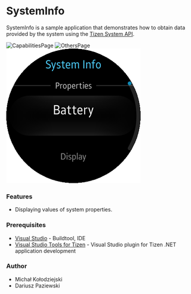 ﻿# SystemInfo
SystemInfo is a sample application that demonstrates how to obtain data provided by the system using the [Tizen System API](https://developer.tizen.org/dev-guide/csapi/api/Tizen.System.html).

![CapabilitiesPage](./Screenshots/capabilities_page.png)
![OthersPage](./Screenshots/others_page.png)
![PropertiesPage](./Screenshots/properties_page.png)

### Features
* Displaying values of system properties.

### Prerequisites
* [Visual Studio](https://www.visualstudio.com/) - Buildtool, IDE
* [Visual Studio Tools for Tizen](https://developer.tizen.org/development/tizen-.net-preview/visual-studio-tools-tizen) - Visual Studio plugin for Tizen .NET application development

### Author
* Michał Kołodziejski
* Dariusz Paziewski